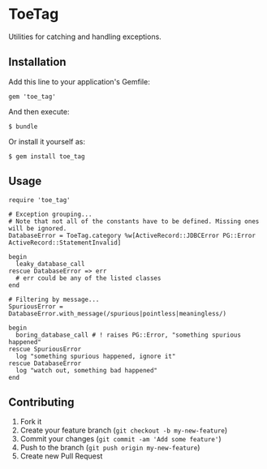 # ToeTag

Utilities for catching and handling exceptions.

## Installation

Add this line to your application's Gemfile:

    gem 'toe_tag'

And then execute:

    $ bundle

Or install it yourself as:

    $ gem install toe_tag

## Usage

    require 'toe_tag'

    # Exception grouping...
    # Note that not all of the constants have to be defined. Missing ones will be ignored.
    DatabaseError = ToeTag.category %w[ActiveRecord::JDBCError PG::Error ActiveRecord::StatementInvalid]

    begin
      leaky_database_call
    rescue DatabaseError => err
      # err could be any of the listed classes
    end

    # Filtering by message...
    SpuriousError = DatabaseError.with_message(/spurious|pointless|meaningless/)

    begin
      boring_database_call # ! raises PG::Error, "something spurious happened"
    rescue SpuriousError
      log "something spurious happened, ignore it"
    rescue DatabaseError
      log "watch out, something bad happened"
    end

## Contributing

1. Fork it
2. Create your feature branch (`git checkout -b my-new-feature`)
3. Commit your changes (`git commit -am 'Add some feature'`)
4. Push to the branch (`git push origin my-new-feature`)
5. Create new Pull Request
